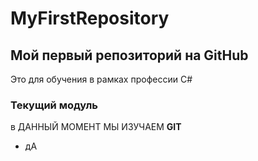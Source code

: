 # MyFirstRepository
## Мой первый репозиторий на GitHub
Это для обучения в рамках профессии C#

### Текущий модуль
в ДАННЫЙ МОМЕНТ МЫ ИЗУЧАЕМ **GIT**

* дА
